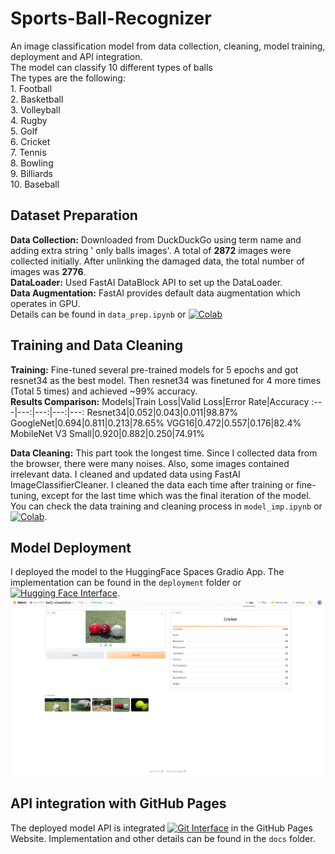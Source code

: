 # Sports-Ball-Recognizer
An image classification model from data collection, cleaning, model training, deployment and API integration. <br/>
The model can classify 10 different types of balls <br/>
The types are the following: <br/>
    1. Football<br/>
    2. Basketball<br/>
    3. Volleyball<br/>
    4. Rugby<br/>
    5. Golf<br/>
    6. Cricket<br/>
    7. Tennis<br/>
    8. Bowling<br/>
    9. Billiards<br/>
    10. Baseball<br/>

## Dataset Preparation
**Data Collection:** Downloaded from DuckDuckGo using term name and adding extra string ' only balls images'. A total of **2872** images were collected initially. After unlinking the damaged data, the total number of images was **2776**.<br/>
**DataLoader:** Used FastAI DataBlock API to set up the DataLoader. <br/>
**Data Augmentation:** FastAI provides default data augmentation which operates in GPU. <br/>
Details can be found in `data_prep.ipynb` or [![Colab](https://img.shields.io/badge/Colab-data_prep-blue?logo=googlecolab)](https://colab.research.google.com/drive/1OPwZfhkUtTQgKBwDeA8-YcY08l-vU_x9?usp=sharing)

## Training and Data Cleaning
**Training:** Fine-tuned several pre-trained models for 5 epochs and got resnet34 as the best model. Then resnet34 was finetuned for 4 more times (Total 5 times) and achieved ~99% accuracy. <br/>
**Results Comparison:**
Models|Train Loss|Valid Loss|Error Rate|Accuracy
:---|---:|---:|---:|---:
Resnet34|0.052|0.043|0.011|98.87%
GoogleNet|0.694|0.811|0.213|78.65%
VGG16|0.472|0.557|0.176|82.4%
MobileNet V3 Small|0.920|0.882|0.250|74.91%

**Data Cleaning:** This part took the longest time. Since I collected data from the browser, there were many noises. Also, some images contained irrelevant data. I cleaned and updated data using FastAI ImageClassifierCleaner. I cleaned the data each time after training or fine-tuning, except for the last time which was the final iteration of the model. <br/>
You can check the data training and cleaning process in `model_imp.ipynb` or [![Colab](https://img.shields.io/badge/Colab-model_imp-blue?logo=googlecolab)](https://drive.google.com/file/d/1F9vbLydTH0h-tOJwaLiBJ_vmrjL-cfUp/view?usp=sharing).

## Model Deployment
I deployed the model to the HuggingFace Spaces Gradio App. The implementation can be found in the `deployment` folder or [![Hugging Face Interface](https://img.shields.io/badge/Hugging_Face-Sports_Ball_Recognizer-ffff00)](https://huggingface.co/spaces/kavinh07/ball-classifier). <br/>
![HuggingFaceSpaceImage.png](https://github.com/kavinh07/Ball-Classifier/blob/main/deployment/HuggingFaceSpaceImage.png)

## API integration with GitHub Pages
The deployed model API is integrated [![Git Interface](https://img.shields.io/badge/GitHub_Pages-Sports_Ball_Recognizer-blue?logo=githubpages)](https://kavinh07.github.io/Ball-Classifier/) in the GitHub Pages Website. Implementation and other details can be found in the `docs` folder.
